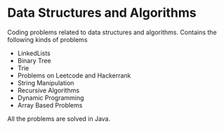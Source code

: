 # Data Structures and Algorithms

Coding problems related to data structures and algorithms. Contains the following kinds of problems

- LinkedLists
- Binary Tree
- Trie
- Problems on Leetcode and Hackerrank
- String Manipulation
- Recursive Algorithms
- Dynamic Programming
- Array Based Problems

All the problems are solved in Java.

 
